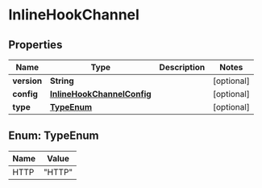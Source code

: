 

# InlineHookChannel


## Properties

| Name | Type | Description | Notes |
|------------ | ------------- | ------------- | -------------|
|**version** | **String** |  |  [optional] |
|**config** | [**InlineHookChannelConfig**](InlineHookChannelConfig.md) |  |  [optional] |
|**type** | [**TypeEnum**](#TypeEnum) |  |  [optional] |



## Enum: TypeEnum

| Name | Value |
|---- | -----|
| HTTP | &quot;HTTP&quot; |



